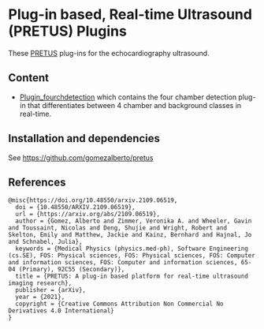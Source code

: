 # Plug-in based, Real-time Ultrasound (PRETUS) Plugins
These [PRETUS](https://github.com/gomezalberto/pretus) plug-ins for the echocardiography ultrasound. 

## Content
* [Plugin_fourchdetection](Plugin_fourchdetection) which contains the four chamber detection plug-in that differentiates between 4 chamber and background classes in real-time.

## Installation and dependencies
See https://github.com/gomezalberto/pretus

## References
```
@misc{https://doi.org/10.48550/arxiv.2109.06519,
  doi = {10.48550/ARXIV.2109.06519},
  url = {https://arxiv.org/abs/2109.06519},
  author = {Gomez, Alberto and Zimmer, Veronika A. and Wheeler, Gavin and Toussaint, Nicolas and Deng, Shujie and Wright, Robert and Skelton, Emily and Matthew, Jackie and Kainz, Bernhard and Hajnal, Jo and Schnabel, Julia},
  keywords = {Medical Physics (physics.med-ph), Software Engineering (cs.SE), FOS: Physical sciences, FOS: Physical sciences, FOS: Computer and information sciences, FOS: Computer and information sciences, 65-04 (Primary), 92C55 (Secondary)},
  title = {PRETUS: A plug-in based platform for real-time ultrasound imaging research},
  publisher = {arXiv},
  year = {2021}, 
  copyright = {Creative Commons Attribution Non Commercial No Derivatives 4.0 International}
}
```